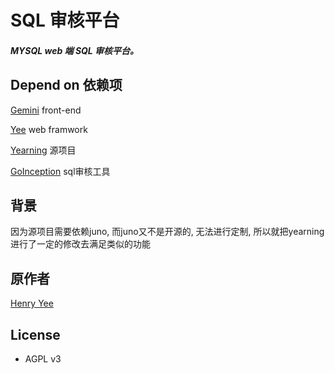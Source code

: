 # SQL 审核平台

##### MYSQL web 端 SQL 审核平台。

## Depend on 依赖项

[Gemini](https://github.com/cookieY/Yearning-gemini) front-end

[Yee](https://github.com/cookieY/yee) web framwork

[Yearning](https://github.com/cookieY/Yearning) 源项目

[GoInception](https://github.com/hanchuanchuan/goInception) sql审核工具

## 背景

因为源项目需要依赖juno, 而juno又不是开源的, 无法进行定制, 所以就把yearning进行了一定的修改去满足类似的功能

## 原作者

[Henry Yee](https://github.com/cookieY)

## License

+ AGPL v3